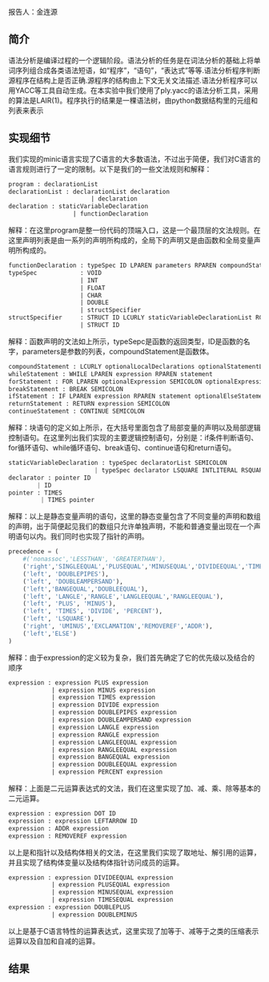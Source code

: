 报告人：金连源

## 简介

语法分析是编译过程的一个逻辑阶段。语法分析的任务是在词法分析的基础上将单词序列组合成各类语法短语，如“程序”，“语句”，“表达式”等等.语法分析程序判断源程序在结构上是否正确.源程序的结构由上下文无关文法描述.语法分析程序可以用YACC等工具自动生成。在本实验中我们使用了ply.yacc的语法分析工具，采用的算法是LAIR(1)。程序执行的结果是一棵语法树，由python数据结构里的元组和列表来表示

## 实现细节

我们实现的minic语言实现了C语言的大多数语法，不过出于简便，我们对C语言的语言规则进行了一定的限制。以下是我们的一些文法规则和解释：

```yacc
program : declarationList
declarationList : declarationList declaration
                       | declaration
declaration : staticVariableDeclaration
                  | functionDeclaration
```

解释：在这里program是整一份代码的顶端入口，这是一个最顶层的文法规则。在这里声明列表是由一系列的声明所构成的，全局下的声明又是由函数和全局变量声明所构成的。

```yacc
functionDeclaration : typeSpec ID LPAREN parameters RPAREN compoundStatement
typeSpec            : VOID
                    | INT
                    | FLOAT
                    | CHAR
                    | DOUBLE
                    | structSpecifier
structSpecifier     : STRUCT ID LCURLY staticVariableDeclarationList RCURLY
                    | STRUCT ID
```

解释：函数声明的文法如上所示，typeSepc是函数的返回类型，ID是函数的名字，parameters是参数的列表，compoundStatement是函数体。

```yacc
compoundStatement : LCURLY optionalLocalDeclarations optionalStatementList RCURLY'
whileStatement : WHILE LPAREN expression RPAREN statement
forStatement : FOR LPAREN optionalExpression SEMICOLON optionalExpression SEMICOLON optionalExpression RPAREN statement
breakStatement : BREAK SEMICOLON
ifStatement : IF LPAREN expression RPAREN statement optionalElseStatement
returnStatement : RETURN expression SEMICOLON
continueStatement : CONTINUE SEMICOLON
```

解释：块语句的定义如上所示，在大括号里面包含了局部变量的声明以及局部逻辑控制语句。在这里列出我们实现的主要逻辑控制语句，分别是：if条件判断语句、for循环语句、while循环语句、break语句、continue语句和return语句。

```python
staticVariableDeclaration : typeSpec declaratorList SEMICOLON
                        | typeSpec declarator LSQUARE INTLITERAL RSQUARE SEMICOLON
declarator : pointer ID
        | ID
pointer : TIMES
         | TIMES pointer
```

解释：以上是静态变量声明的语句，这里的静态变量包含了不同变量的声明和数组的声明，出于简便起见我们的数组只允许单独声明，不能和普通变量出现在一个声明语句以内。我们同时也实现了指针的声明。

```python
precedence = (
    #('nonassoc','LESSTHAN', 'GREATERTHAN'),
    ('right','SINGLEEQUAL','PLUSEQUAL','MINUSEQUAL','DIVIDEEQUAL','TIMESEQUAL'),
    ('left', 'DOUBLEPIPES'),
    ('left', 'DOUBLEAMPERSAND'),
    ('left','BANGEQUAL','DOUBLEEQUAL'),
    ('left', 'LANGLE','RANGLE','LANGLEEQUAL','RANGLEEQUAL'),
    ('left', 'PLUS', 'MINUS'),
    ('left', 'TIMES', 'DIVIDE', 'PERCENT'),
    ('left', 'LSQUARE'),
    ('right', 'UMINUS','EXCLAMATION','REMOVEREF','ADDR'),
    ('left','ELSE')
)
```

解释：由于expression的定义较为复杂，我们首先确定了它的优先级以及结合的顺序

```yacc
expression : expression PLUS expression
            | expression MINUS expression
            | expression TIMES expression
            | expression DIVIDE expression
            | expression DOUBLEPIPES expression
            | expression DOUBLEAMPERSAND expression
            | expression LANGLE expression
            | expression RANGLE expression
            | expression LANGLEEQUAL expression
            | expression RANGLEEQUAL expression
            | expression BANGEQUAL expression
            | expression DOUBLEEQUAL expression
            | expression PERCENT expression
```

解释：上面是二元运算表达式的文法，我们在这里实现了加、减、乘、除等基本的二元运算。

```yacc
expression : expression DOT ID
expression : expression LEFTARROW ID
expression : ADDR expression
expression : REMOVEREF expression
```

以上是和指针以及结构体相关的文法，在这里我们实现了取地址、解引用的运算，并且实现了结构体变量以及结构体指针访问成员的运算。

```yacc
expression : expression DIVIDEEQUAL expression
            | expression PLUSEQUAL expression
            | expression MINUSEQUAL expression
            | expression TIMESEQUAL expression
expression : expression DOUBLEPLUS
            | expression DOUBLEMINUS
```

以上是基于C语言特性的运算表达式，这里实现了加等于、减等于之类的压缩表示运算以及自加和自减的运算。

## 结果

